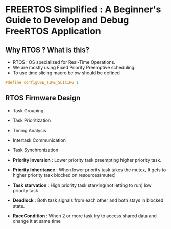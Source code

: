# FREERTOS Simplified : A Beginner's Guide to Develop and Debug FreeRTOS Application

## Why RTOS ? What is this?
- RTOS : OS specialized for Real-Time Operations. 
- We are mostly using Fixed Priority Preemptive scheduling.
- To use time slicing macro below should be defined
``` C
#define configUSE_TIME_SLICING 1
```

## RTOS Firmware Design
- Task Grouping
- Task Prioritization
- Timing Analysis
- Intertask Communication
- Task Synchronization

- **Priority Inversion** : Lower priority task preempting higher priority task.
- **Priority Inheritance** : When lower priority task takes the mutex, It gets to higher priority task blocked on resources(mutex)
- **Task starvation** : High priority task starving(not letting to run) low priority task
- **Deadlock** : Both task signals from each other and both stays in blocked state.
- **RaceCondition** : When 2 or more task try to access shared data and change it at same time
